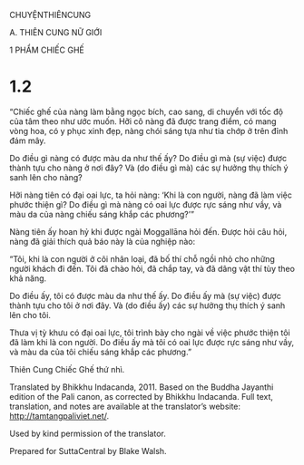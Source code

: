 CHUYỆNTHIÊNCUNG

A. THIÊN CUNG NỮ GIỚI

1 PHẨM CHIẾC GHẾ

# 1.2

“Chiếc ghế của nàng làm bằng ngọc bích, cao sang, di chuyển với tốc độ của tâm theo như ước muốn. Hỡi cô nàng đã được trang điểm, có mang vòng hoa, có y phục xinh đẹp, nàng chói sáng tựa như tia chớp ở trên đỉnh đám mây.

Do điều gì nàng có được màu da như thế ấy? Do điều gì mà (sự việc) được thành tựu cho nàng ở nơi đây? Và (do điều gì mà) các sự hưởng thụ thích ý sanh lên cho nàng?

Hỡi nàng tiên có đại oai lực, ta hỏi nàng: ‘Khi là con người, nàng đã làm việc phước thiện gì? Do điều gì mà nàng có oai lực được rực sáng như vầy, và màu da của nàng chiếu sáng khắp các phương?’”

Nàng tiên ấy hoan hỷ khi được ngài Moggallāna hỏi đến. Ðược hỏi câu hỏi, nàng đã giải thích quả báo này là của nghiệp nào:

“Tôi, khi là con người ở cõi nhân loại, đã bố thí chỗ ngồi nhỏ cho những người khách đi đến. Tôi đã chào hỏi, đã chắp tay, và đã dâng vật thí tùy theo khả năng.

Do điều ấy, tôi có được màu da như thế ấy. Do điều ấy mà (sự việc) được thành tựu cho tôi ở nơi đây. Và (do điều ấy) các sự hưởng thụ thích ý sanh lên cho tôi.

Thưa vị tỳ khưu có đại oai lực, tôi trình bày cho ngài về việc phước thiện tôi đã làm khi là con người. Do điều ấy mà tôi có oai lực được rực sáng như vầy, và màu da của tôi chiếu sáng khắp các phương.”

Thiên Cung Chiếc Ghế thứ nhì.

Translated by Bhikkhu Indacanda, 2011. Based on the Buddha Jayanthi edition of the Pali canon, as corrected by Bhikkhu Indacanda. Full text, translation, and notes are available at the translator’s website: http://tamtangpaliviet.net/.

Used by kind permission of the translator.

Prepared for SuttaCentral by Blake Walsh.